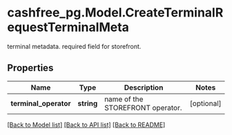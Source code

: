 # cashfree_pg.Model.CreateTerminalRequestTerminalMeta
terminal metadata. required field for storefront.

## Properties

Name | Type | Description | Notes
------------ | ------------- | ------------- | -------------
**terminal_operator** | **string** | name of the STOREFRONT operator. | [optional] 

[[Back to Model list]](../README.md#documentation-for-models) [[Back to API list]](../README.md#documentation-for-api-endpoints) [[Back to README]](../README.md)

